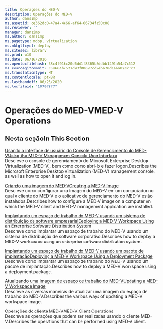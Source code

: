 ```yaml
---
title: Operações do MED-V
description: Operações do MED-V
author: dansimp
ms.assetid: ce362dc0-47a4-4e66-af64-66734fa50c08
ms.reviewer: ''
manager: dansimp
ms.author: dansimp
ms.pagetype: mdop, virtualization
ms.mktglfcycl: deploy
ms.sitesec: library
ms.prod: w10
ms.date: 06/16/2016
ms.openlocfilehash: 68c4f916c20d6dd1f8365b5ddbb1492a54a7c512
ms.sourcegitcommit: 354664bc527d93f80687cd2eba70d1eea024c7c3
ms.translationtype: MT
ms.contentlocale: pt-BR
ms.lasthandoff: 06/26/2020
ms.locfileid: "10797877"
---
```

# <span data-ttu-id="0a467-103">Operações do MED-V</span><span class="sxs-lookup"><span data-stu-id="0a467-103">MED-V Operations</span></span>


## <span data-ttu-id="0a467-104">Nesta seção</span><span class="sxs-lookup"><span data-stu-id="0a467-104">In This Section</span></span>


<a href="" id="using-the-med-v-management-console-user-interface"></a>[<span data-ttu-id="0a467-105">Usando a interface de usuário do Console de Gerenciamento do MED-V</span><span class="sxs-lookup"><span data-stu-id="0a467-105">Using the MED-V Management Console User Interface</span></span>](using-the-med-v-management-console-user-interface.md)  
<span data-ttu-id="0a467-106">Descreve o console de gerenciamento do Microsoft Enterprise Desktop Virtualization (MED-V), bem como como abri-lo e fazer logon.</span><span class="sxs-lookup"><span data-stu-id="0a467-106">Describes the Microsoft Enterprise Desktop Virtualization (MED-V) management console, as well as how to open it and log in.</span></span>

<a href="" id="creating-a-med-v-image"></a>[<span data-ttu-id="0a467-107">Criando uma imagem do MED-V</span><span class="sxs-lookup"><span data-stu-id="0a467-107">Creating a MED-V Image</span></span>](creating-a-med-v-image.md)  
<span data-ttu-id="0a467-108">Descreve como configurar uma imagem do MED-V em um computador no qual o cliente do MED-V e o aplicativo de gerenciamento do MED-V estão instalados.</span><span class="sxs-lookup"><span data-stu-id="0a467-108">Describes how to configure a MED-V image on a computer on which the MED-V client and MED-V management application are installed.</span></span>

<a href="" id="deploying-a-med-v-workspace-using-an-enterprise-software-distribution-system"></a>[<span data-ttu-id="0a467-109">Implantando um espaço de trabalho do MED-V usando um sistema de distribuição de software empresarial</span><span class="sxs-lookup"><span data-stu-id="0a467-109">Deploying a MED-V Workspace Using an Enterprise Software Distribution System</span></span>](deploying-a-med-v-workspace-using-an-enterprise-software-distribution-system.md)  
<span data-ttu-id="0a467-110">Descreve como implantar um espaço de trabalho do MED-V usando um sistema de distribuição de software corporativo.</span><span class="sxs-lookup"><span data-stu-id="0a467-110">Describes how to deploy a MED-V workspace using an enterprise software distribution system.</span></span>

<a href="" id="deploying-a-med-v-workspace-using-a-deployment-package"></a>[<span data-ttu-id="0a467-111">Implantando um espaço de trabalho do MED-V usando um pacote de implantação</span><span class="sxs-lookup"><span data-stu-id="0a467-111">Deploying a MED-V Workspace Using a Deployment Package</span></span>](deploying-a-med-v-workspace-using-a-deployment-package.md)  
<span data-ttu-id="0a467-112">Descreve como implantar um espaço de trabalho do MED-V usando um pacote de implantação.</span><span class="sxs-lookup"><span data-stu-id="0a467-112">Describes how to deploy a MED-V workspace using a deployment package.</span></span>

<a href="" id="updating-a-med-v-workspace-image"></a>[<span data-ttu-id="0a467-113">Atualizando uma imagem de espaço de trabalho do MED-V</span><span class="sxs-lookup"><span data-stu-id="0a467-113">Updating a MED-V Workspace Image</span></span>](updating-a-med-v-workspace-image.md)  
<span data-ttu-id="0a467-114">Descreve as diversas maneiras de atualizar uma imagem do espaço de trabalho do MED-V.</span><span class="sxs-lookup"><span data-stu-id="0a467-114">Describes the various ways of updating a MED-V workspace image.</span></span>

<a href="" id="med-v-client-operations"></a>[<span data-ttu-id="0a467-115">Operações do cliente MED-V</span><span class="sxs-lookup"><span data-stu-id="0a467-115">MED-V Client Operations</span></span>](med-v-client-operations.md)  
<span data-ttu-id="0a467-116">Descreve as operações que podem ser realizadas usando o cliente MED-V.</span><span class="sxs-lookup"><span data-stu-id="0a467-116">Describes the operations that can be performed using MED-V client.</span></span>

 

 





